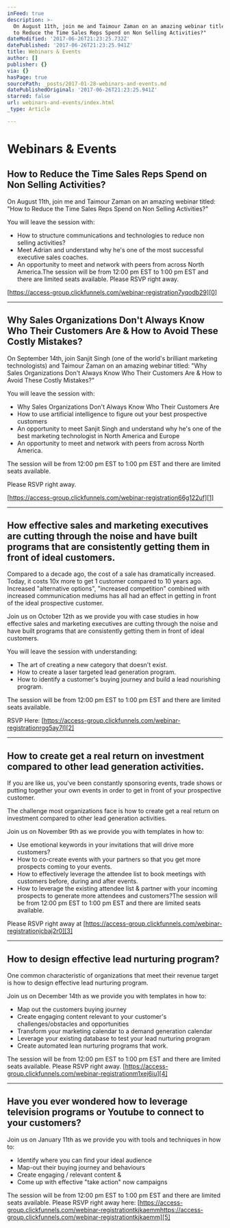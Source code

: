 ```yaml
---
inFeed: true
description: >-
  On August 11th, join me and Taimour Zaman on an amazing webinar titled: "How
  to Reduce the Time Sales Reps Spend on Non Selling Activities?"
dateModified: '2017-06-26T21:23:25.732Z'
datePublished: '2017-06-26T21:23:25.941Z'
title: Webinars & Events
author: []
publisher: {}
via: {}
hasPage: true
sourcePath: _posts/2017-01-28-webinars-and-events.md
datePublishedOriginal: '2017-06-26T21:23:25.941Z'
starred: false
url: webinars-and-events/index.html
_type: Article

---
```

# Webinars & Events

## How to Reduce the Time Sales Reps Spend on Non Selling Activities?

On August 11th, join me and Taimour Zaman on an amazing webinar titled: "How to Reduce the Time Sales Reps Spend on Non Selling Activities?"

You will leave the session with:

* How to structure communications and technologies to reduce non selling activities?
* Meet Adrian and understand why he's one of the most successful executive sales coaches.
* An opportunity to meet and network with peers from across North America.The session will be from 12:00 pm EST to 1:00 pm EST and there are limited seats available. Please RSVP right away.

[https://access-group.clickfunnels.com/webinar-registration7yqodb29][0]

---

## Why Sales Organizations Don't Always Know Who Their Customers Are & How to Avoid These Costly Mistakes?

On September 14th, join Sanjit Singh (one of the world's brilliant marketing technologists) and Taimour Zaman on an amazing webinar titled: "Why Sales Organizations Don't Always Know Who Their Customers Are & How to Avoid These Costly Mistakes?"

You will leave the session with:

* Why Sales Organizations Don't Always Know Who Their Customers Are
* How to use artificial intelligence to figure out your best prospective customers
* An opportunity to meet Sanjit Singh and understand why he's one of the best marketing technologist in North America and Europe
* An opportunity to meet and network with peers from across North America.

The session will be from 12:00 pm EST to 1:00 pm EST and there are limited seats available.

Please RSVP right away.

[https://access-group.clickfunnels.com/webinar-registration66g122uf][1]

---

## How effective sales and marketing executives are cutting through the noise and have built programs that are consistently getting them in front of ideal customers.

Compared to a decade ago, the cost of a sale has dramatically increased. Today, it costs 10x more to get 1 customer compared to 10 years ago. Increased "alternative options", "increased competition" combined with increased communication mediums has all had an effect in getting in front of the ideal prospective customer.

Join us on October 12th as we provide you with case studies in how effective sales and marketing executives are cutting through the noise and have built programs that are consistently getting them in front of ideal customers.

You will leave the session with understanding:

* The art of creating a new category that doesn't exist.
* How to create a laser targeted lead generation program.
* How to identify a customer's buying journey and build a lead nourishing program.

The session will be from 12:00 pm EST to 1:00 pm EST and there are limited seats available.

RSVP Here: [https://access-group.clickfunnels.com/webinar-registrationrgg5ay7l][2]

---

## How to create get a real return on investment compared to other lead generation activities.

If you are like us, you've been constantly sponsoring events, trade shows or putting together your own events in order to get in front of your prospective customer.

The challenge most organizations face is how to create get a real return on investment compared to other lead generation activities.

Join us on November 9th as we provide you with templates in how to:

* Use emotional keywords in your invitations that will drive more customers?
* How to co-create events with your partners so that you get more prospects coming to your events.
* How to effectively leverage the attendee list to book meetings with customers before, during and after events.
* How to leverage the existing attendee list & partner with your incoming prospects to generate more attendees and customers?The session will be from 12:00 pm EST to 1:00 pm EST and there are limited seats available.

Please RSVP right away at [https://access-group.clickfunnels.com/webinar-registrationjcbaj2r0][3]

---

## How to design effective lead nurturing program?

One common characteristic of organizations that meet their revenue target is how to design effective lead nurturing program.

Join us on December 14th as we provide you with templates in how to:

* Map out the customers buying journey
* Create engaging content relevant to your customer's challenges/obstacles and opportunities
* Transform your marketing calendar to a demand generation calendar
* Leverage your existing database to test your lead nurturing program
* Create automated lean nurturing programs that work.

The session will be from 12:00 pm EST to 1:00 pm EST and there are limited seats available. Please RSVP right away. [https://access-group.clickfunnels.com/webinar-registrationm1xej6iu][4]

---

## Have you ever wondered how to leverage television programs or Youtube to connect to your customers?

Join us on January 11th as we provide you with tools and techniques in how to:

* Identify where you can find your ideal audience
* Map-out their buying journey and behaviours
* Create engaging / relevant content &
* Come up with effective "take action" now campaigns

The session will be from 12:00 pm EST to 1:00 pm EST and there are limited seats available. Please RSVP right away here: [https://access-group.clickfunnels.com/webinar-registrationtkjkaemmhttps://access-group.clickfunnels.com/webinar-registrationtkjkaemm][5]

[0]: http://https/access-group.clickfunnels.com/webinar-registration7yqodb29
[1]: http://https/access-group.clickfunnels.com/webinar-registration66g122uf
[2]: https://access-group.clickfunnels.com/webinar-registrationrgg5ay7l
[3]: http://https/access-group.clickfunnels.com/webinar-registrationjcbaj2r0
[4]: https://access-group.clickfunnels.com/webinar-registrationm1xej6iu
[5]: https://access-group.clickfunnels.com/webinar-registrationtkjkaemm